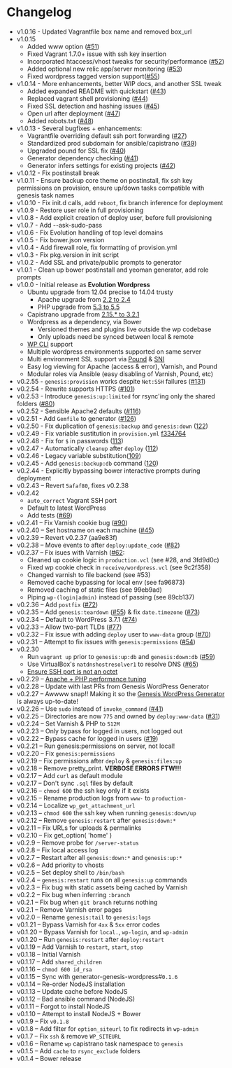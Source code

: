 # Changelog

- v1.0.16 - Updated Vagrantfile box name and removed box_url
- v1.0.15
    - Added www option ([#51](https://github.com/evolution/wordpress/pull/51))
    - Fixed Vagrant 1.7.0+ issue with ssh key insertion
    - Incorporated htaccess/vhost tweaks for security/performance ([#52](https://github.com/evolution/wordpress/pull/52))
    - Added optional new relic app/server monitoring ([#53](https://github.com/evolution/wordpress/pull/53))
    - Fixed wordpress tagged version support([#55](https://github.com/evolution/wordpress/pull/55))
- v1.0.14 - More enhancements, better WIP docs, and another SSL tweak
    - Added expanded README with quickstart ([#43](https://github.com/evolution/wordpress/pull/43))
    - Replaced vagrant shell provisioning ([#44](https://github.com/evolution/wordpress/pull/44))
    - Fixed SSL detection and hashing issues ([#45](https://github.com/evolution/wordpress/pull/45))
    - Open url after deployment ([#47](https://github.com/evolution/wordpress/pull/47))
    - Added robots.txt ([#48](https://github.com/evolution/wordpress/pull/48))
- v1.0.13 - Several bugfixes + enhancements:
    - Vagrantfile overriding default ssh port forwarding ([#27](https://github.com/evolution/wordpress/pull/27))
    - Standardized prod subdomain for ansible/capistrano ([#39](https://github.com/evolution/wordpress/pull/39))
    - Upgraded pound for SSL fix ([#40](https://github.com/evolution/wordpress/pull/40))
    - Generator dependency checking ([#41](https://github.com/evolution/wordpress/pull/41))
    - Generator infers settings for existing projects ([#42](https://github.com/evolution/wordpress/pull/42))
- v1.0.12 - Fix postinstall break
- v1.0.11 - Ensure backup core theme on postinstall, fix ssh key permissions on provision, ensure up/down tasks compatible with genesis task names
- v1.0.10 - Fix init.d calls, add `reboot`, fix branch inference for deployment
- v1.0.9 - Restore user role in full provisioning
- v1.0.8 - Add explicit creation of deploy user, before full provisioning
- v1.0.7 - Add --ask-sudo-pass
- v1.0.6 - Fix Evolution handling of top level domains
- v1.0.5 - Fix bower.json version
- v1.0.4 - Add firewall role, fix formatting of provision.yml
- v1.0.3 - Fix pkg.version in init script
- v1.0.2 - Add SSL and private/public prompts to generator
- v1.0.1 - Clean up bower postinstall and yeoman generator, add role prompts
- v1.0.0 - Initial release as **Evolution Wordpress**
    - Ubuntu upgrade from 12.04 precise to 14.04 trusty
        - Apache upgrade from [2.2 to 2.4](http://httpd.apache.org/docs/2.4/upgrading.html)
        - PHP upgrade from [5.3 to 5.5](http://php.net/manual/en/migration55.php)
    - Capistrano upgrade from [2.15.* to 3.2.1](http://capistranorb.com/documentation/upgrading/)
    - Wordpress as a dependency, via Bower
        - Versioned themes and plugins live outside the wp codebase
        - Only uploads need be synced between local & remote
    - [WP CLI](http://wp-cli.org/) support
    - Multiple wordpress environments supported on same server
    - Multi environment SSL support via [Pound](http://www.apsis.ch/pound) & [SNI](http://en.wikipedia.org/wiki/Server_Name_Indication)
    - Easy log viewing for Apache (access & error), Varnish, and Pound
    - Modular roles via Ansible (easy disabling of Varnish, Pound, etc)
- v0.2.55 - `genesis:provision` works despite `Net:SSH` failures ([#131](https://github.com/genesis/wordpress/pull/131))
- v0.2.54 - Rewrite supports HTTPS ([#101](https://github.com/genesis/wordpress/issues/101))
- v0.2.53 - Introduce `genesis:up:limited` for rsync'ing only the shared folders ([#80](https://github.com/genesis/wordpress/pull/80))
- v0.2.52 - Sensible Apache2 defaults ([#116](https://github.com/genesis/wordpress/pull/116))
- v0.2.51 - Add `Gemfile` to generator ([#126](https://github.com/genesis/wordpress/pull/126))
- v0.2.50 - Fix duplication of `genesis:backup` and `genesis:down` ([122](https://github.com/genesis/wordpress/pull/122))
- v0.2.49 - Fix variable sustitution in `provision.yml` [f334764](https://github.com/genesis/wordpress/commit/f334764ad5e36ef847fe6752fb43cc553b74fde4)
- v0.2.48 - Fix for `$` in passwords ([113](https://github.com/genesis/wordpress/pull/113))
- v0.2.47 - Automatically `cleanup` after `deploy` ([112](https://github.com/genesis/wordpress/pull/112))
- v0.2.46 - Legacy variable substitution([109](https://github.com/genesis/wordpress/pull/109))
- v0.2.45 - Add `genesis:backup:db` command ([120](https://github.com/genesis/wordpress/pull/120))
- v0.2.44 - Explicitly bypassing bower interactive prompts during deployment
- v0.2.43 – Revert `5afaf80`, fixes v0.2.38
- v0.2.42
    - `auto_correct` Vagrant SSH port
    - Default to latest WordPress
    - Add tests ([#69](https://github.com/genesis/wordpress/pull/96))
- v0.2.41 – Fix Varnish cookie bug ([#90](https://github.com/genesis/wordpress/pull/90))
- v0.2.40 – Set hostname on each machine ([#45](https://github.com/genesis/wordpress/pull/45))
- v0.2.39 – Revert v0.2.37 (aa9e83f)
- v0.2.38 – Move events to after `deploy:update_code` ([#82](https://github.com/genesis/wordpress/pull/82))
- v0.2.37 – Fix isues with Varnish ([#62](https://github.com/genesis/wordpress/pull/62):
    - Cleaned up cookie logic in `production.vcl` (see #28, and 3fd9d0c)
    - Fixed wp cookie check in `receive/wordpress.vcl` (see 9c2f358)
    - Changed varnish to file backend (see #53)
    - Removed cache bypassing for local env (see fa96873)
    - Removed caching of static files (see 99eb9ad)
    - Piping `wp-(login|admin)` instead of passing (see 89cb137)
- v0.2.36 – Add `postfix` ([#72](https://github.com/genesis/wordpress/pull/72))
- v0.2.35 – Add `genesis:teardown` ([#55](https://github.com/genesis/wordpress/pull/55)) & fix `date.timezone` ([#73](https://github.com/genesis/wordpress/pull/73))
- v0.2.34 – Default to WordPress 3.7.1 ([#74](https://github.com/genesis/wordpress/pull/74))
- v0.2.33 – Allow two-part TLDs ([#77](https://github.com/genesis/wordpress/issues/77https://github.com/genesis/wordpress/issues/77))
- v0.2.32 – Fix issue with adding `deploy` user to `www-data` group ([#70](https://github.com/genesis/wordpress/pull/70))
- v0.2.31 – Attempt to fix issues with `genesis:permissions` ([#54](https://github.com/genesis/wordpress/pull/54))
- v0.2.30
    - Run `vagrant up` prior to `genesis:up:db` and `genesis:down:db` ([#59](https://github.com/genesis/wordpress/pull/59))
    - Use VirtualBox's `natdnshostresolver1` to resolve DNS ([#65](https://github.com/genesis/wordpress/pull/65/files))
    - [Ensure SSH port is not an octet](https://github.com/genesis/wordpress/pull/66)
- v0.2.29 – [Apache + PHP performance tuning](https://github.com/genesis/wordpress/pull/64)
- v0.2.28 – Update with last PRs from Genesis WordPress Generator
- v0.2.27 – Awwww snap!! Making it so the [Genesis WordPress Generator](https://github.com/genesis/generator-wordpress) is always up-to-date!
- v0.2.26 – Use `sudo` instead of `invoke_command` ([#41](https://github.com/genesis/wordpress/issues/41))
- v0.2.25 – Directories are now `775` and owned by `deploy:www-data` ([#31](https://github.com/genesis/wordpress/issues/31))
- v0.2.24 – Set Varnish & PHP to `512M`
- v0.2.23 – Only bypass for logged in users, not logged out
- v0.2.22 – Bypass cache for logged in users ([#19](https://github.com/genesis/wordpress/pull/19))
- v0.2.21 – Run genesis:permissions on server, not local!
- v0.2.20 – Fix `genesis:permissions`
- v0.2.19 – Fix permissions after `deploy` & `genesis:files:up`
- v0.2.18 – Remove pretty_print.  **VERBOSE ERRORS FTW!!!**
- v0.2.17 – Add `curl` as default module
- v0.2.17 – Don't sync `.sql` files by default
- v0.2.16 – `chmod 600` the ssh key only if it exists
- v0.2.15 – Rename production logs from `www-` to `production-`
- v0.2.14 – Localize `wp_get_attachment_url`
- v0.2.13 – `chmod 600` the ssh key when running `genesis:down/up`
- v0.2.12 – Remove `genesis:restart` after `genesis:down:*`
- v0.2.11 – Fix URLs for uploads & permalinks
- v0.2.10 – Fix get_option( 'home' )
- v0.2.9 – Remove probe for `/server-status`
- v0.2.8 – Fix local access log
- v0.2.7 – Restart after all `genesis:down:*` and `genesis:up:*`
- v0.2.6 – Add priority to vhosts
- v0.2.5 – Set deploy shell to `/bin/bash`
- v0.2.4 – `genesis:restart` runs on all `genesis:up` commands
- v0.2.3 – Fix bug with static assets being cached by Varnish
- v0.2.2 – Fix bug when inferring `:branch`
- v0.2.1 – Fix bug when `git branch` returns nothing
- v0.2.1 – Remove Varnish error pages
- v0.2.0 – Rename `genesis:tail` to `genesis:logs`
- v0.1.21 – Bypass Varnish for `4xx` & `5xx` error codes
- v0.1.20 – Bypass Varnish for `local.`, `wp-login`, and `wp-admin`
- v0.1.20 – Run `genesis:restart` after `deploy:restart`
- v0.1.19 – Add Varnish to `restart`, `start`, `stop`
- v0.1.18 – Initial Varnish
- v0.1.17 – Add `shared_children`
- v0.1.16 – `chmod 600 id_rsa`
- v0.1.15 – Sync with generator-genesis-wordpress#`0.1.6`
- v0.1.14 – Re-order NodeJS installation
- v0.1.13 – Update cache before NodeJS
- v0.1.12 – Bad ansible command (NodeJS)
- v0.1.11 – Forgot to install NodeJS
- v0.1.10 – Attempt to install NodeJS + Bower
- v0.1.9 – Fix `v0.1.8`
- v0.1.8 – Add filter for `option_siteurl` to fix redirects in `wp-admin`
- v0.1.7 – Fix `ssh` & remove `WP_SITEURL`
- v0.1.6 – Rename `wp` capistrano task namespace to `genesis`
- v0.1.5 – Add `cache` to `rsync_exclude` folders
- v0.1.4 – Bower release
